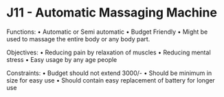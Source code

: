 # J11 - Automatic Massaging Machine
Functions:
• Automatic or Semi automatic
• Budget Friendly
• Might be used to massage the entire body or any body part. 

Objectives:
• Reducing pain by relaxation of muscles
• Reducing mental stress
• Easy usage by any age people

Constraints:
• Budget should not extend 3000/-
• Should be minimum in size for easy use
• Should contain easy replacement of battery for longer use
